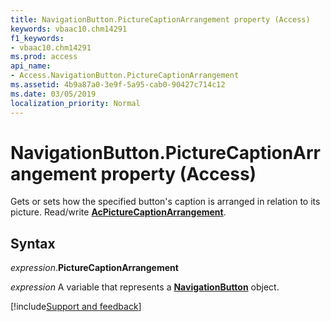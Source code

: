 ```yaml
---
title: NavigationButton.PictureCaptionArrangement property (Access)
keywords: vbaac10.chm14291
f1_keywords:
- vbaac10.chm14291
ms.prod: access
api_name:
- Access.NavigationButton.PictureCaptionArrangement
ms.assetid: 4b9a87a0-3e9f-5a95-cab0-90427c714c12
ms.date: 03/05/2019
localization_priority: Normal
---
```



# NavigationButton.PictureCaptionArrangement property (Access)

Gets or sets how the specified button's caption is arranged in relation to its picture. Read/write **[AcPictureCaptionArrangement](Access.AcPictureCaptionArrangement.md)**.


## Syntax

_expression_.**PictureCaptionArrangement**

_expression_ A variable that represents a **[NavigationButton](Access.NavigationButton.md)** object.




[!include[Support and feedback](~/includes/feedback-boilerplate.md)]